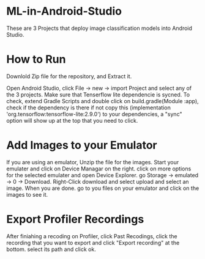 # ML-in-Android-Studio
These are 3 Projects that deploy image classification models into Android Studio.

# How to Run
Downlold Zip file for the repository, and Extract it.

Open Android Studio, click File -> new -> import Project and select any of the 3 projects.
Make sure that Tenserflow lite dependencie is sycned. To check, extend Gradle Scripts and double click on build.gradle(Module :app), 
check if the dependency is there if not copy this (implementation 'org.tensorflow:tensorflow-lite:2.9.0') to your dependencies, a "sync" option will show up at the top that you need to click.

# Add Images to your Emulator 
If you are using an emulator, Unzip the file for the images.
Start your emulater and click on Device Managar on the right. click on more options for the selected emulater and open Device Explorer. 
go Storage -> emulated -> 0 -> Download. Right-Click download and select upload and select an image.
When you are done. go to you files on your emulator and click on the images to see it.

# Export Profiler Recordings
After finiahing a recoding on Profiler, click Past Recodings, click the recording that you want to export and click "Export recording" at the bottom. select its path and click ok.


